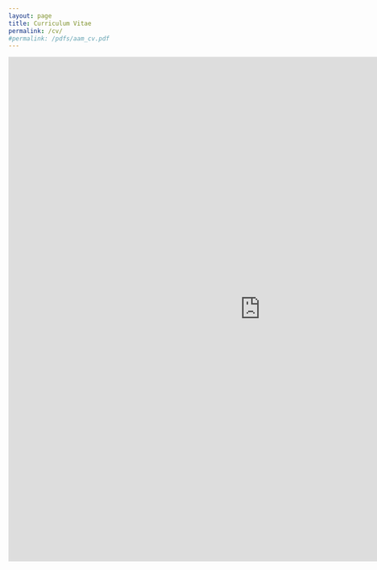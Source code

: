 ```yaml
---
layout: page
title: Curriculum Vitae
permalink: /cv/
#permalink: /pdfs/aam_cv.pdf
---
```


<!--

<embed src="http://aaronameek.com/aam_cv.pdf" width="1000" height="1000" type="application/pdf">

-->

<embed src="http://aaronameek.com/pdfs/aam_cv.pdf" width="1000" height="1000" type="application/pdf">